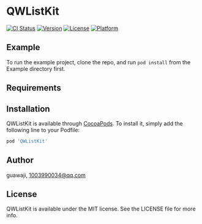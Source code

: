 # QWListKit

[![CI Status](https://img.shields.io/travis/guawaji/QWListKit.svg?style=flat)](https://travis-ci.org/guawaji/QWListKit)
[![Version](https://img.shields.io/cocoapods/v/QWListKit.svg?style=flat)](https://cocoapods.org/pods/QWListKit)
[![License](https://img.shields.io/cocoapods/l/QWListKit.svg?style=flat)](https://cocoapods.org/pods/QWListKit)
[![Platform](https://img.shields.io/cocoapods/p/QWListKit.svg?style=flat)](https://cocoapods.org/pods/QWListKit)

## Example

To run the example project, clone the repo, and run `pod install` from the Example directory first.

## Requirements

## Installation

QWListKit is available through [CocoaPods](https://cocoapods.org). To install
it, simply add the following line to your Podfile:

```ruby
pod 'QWListKit'
```

## Author

guawaji, 1003990034@qq.com

## License

QWListKit is available under the MIT license. See the LICENSE file for more info.
